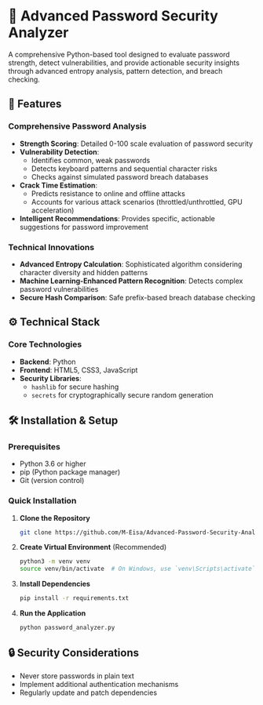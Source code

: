# 🔐 Advanced Password Security Analyzer

A comprehensive Python-based tool designed to evaluate password strength, detect vulnerabilities, and provide actionable security insights through advanced entropy analysis, pattern detection, and breach checking.

## 🚀 Features

### Comprehensive Password Analysis
- **Strength Scoring**: Detailed 0-100 scale evaluation of password security
- **Vulnerability Detection**:
  - Identifies common, weak passwords
  - Detects keyboard patterns and sequential character risks
  - Checks against simulated password breach databases
- **Crack Time Estimation**:
  - Predicts resistance to online and offline attacks
  - Accounts for various attack scenarios (throttled/unthrottled, GPU acceleration)
- **Intelligent Recommendations**: Provides specific, actionable suggestions for password improvement

### Technical Innovations
- **Advanced Entropy Calculation**: Sophisticated algorithm considering character diversity and hidden patterns
- **Machine Learning-Enhanced Pattern Recognition**: Detects complex password vulnerabilities
- **Secure Hash Comparison**: Safe prefix-based breach database checking

## ⚙️ Technical Stack

### Core Technologies
- **Backend**: Python
- **Frontend**: HTML5, CSS3, JavaScript
- **Security Libraries**: 
  - `hashlib` for secure hashing
  - `secrets` for cryptographically secure random generation

## 🛠️ Installation & Setup

### Prerequisites
- Python 3.6 or higher
- pip (Python package manager)
- Git (version control)

### Quick Installation

1. **Clone the Repository**
   ```bash
   git clone https://github.com/M-Eisa/Advanced-Password-Security-Analyzer.git
   ```

2. **Create Virtual Environment** (Recommended)
   ```bash
   python3 -m venv venv
   source venv/bin/activate  # On Windows, use `venv\Scripts\activate`
   ```

3. **Install Dependencies**
   ```bash
   pip install -r requirements.txt
   ```

4. **Run the Application**
   ```bash
   python password_analyzer.py  
   ```

## 🔒 Security Considerations
- Never store passwords in plain text
- Implement additional authentication mechanisms
- Regularly update and patch dependencies

